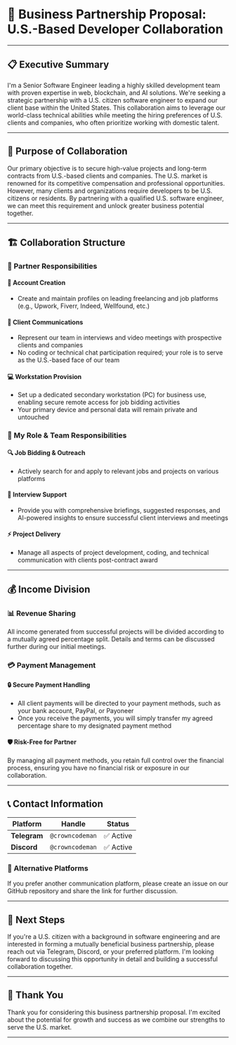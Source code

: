 # 🤝 Business Partnership Proposal: U.S.-Based Developer Collaboration

---

## 📋 Executive Summary

I'm a Senior Software Engineer leading a highly skilled development team with proven expertise in web, blockchain, and AI solutions. We're seeking a strategic partnership with a U.S. citizen software engineer to expand our client base within the United States. This collaboration aims to leverage our world-class technical abilities while meeting the hiring preferences of U.S. clients and companies, who often prioritize working with domestic talent.

---

## 🎯 Purpose of Collaboration

Our primary objective is to secure high-value projects and long-term contracts from U.S.-based clients and companies. The U.S. market is renowned for its competitive compensation and professional opportunities. However, many clients and organizations require developers to be U.S. citizens or residents. By partnering with a qualified U.S. software engineer, we can meet this requirement and unlock greater business potential together.

---

## 🏗️ Collaboration Structure

### 👤 Partner Responsibilities

#### 📝 Account Creation
- Create and maintain profiles on leading freelancing and job platforms (e.g., Upwork, Fiverr, Indeed, Wellfound, etc.)

#### 💬 Client Communications
- Represent our team in interviews and video meetings with prospective clients and companies
- No coding or technical chat participation required; your role is to serve as the U.S.-based face of our team

#### 💻 Workstation Provision
- Set up a dedicated secondary workstation (PC) for business use, enabling secure remote access for job bidding activities
- Your primary device and personal data will remain private and untouched

### 🚀 My Role & Team Responsibilities

#### 🔍 Job Bidding & Outreach
- Actively search for and apply to relevant jobs and projects on various platforms

#### 🎯 Interview Support
- Provide you with comprehensive briefings, suggested responses, and AI-powered insights to ensure successful client interviews and meetings

#### ⚡ Project Delivery
- Manage all aspects of project development, coding, and technical communication with clients post-contract award

---

## 💰 Income Division

### 📊 Revenue Sharing
All income generated from successful projects will be divided according to a mutually agreed percentage split. Details and terms can be discussed further during our initial meetings.

### 💳 Payment Management

#### 🔒 Secure Payment Handling
- All client payments will be directed to your payment methods, such as your bank account, PayPal, or Payoneer
- Once you receive the payments, you will simply transfer my agreed percentage share to my designated payment method

#### 🛡️ Risk-Free for Partner
By managing all payment methods, you retain full control over the financial process, ensuring you have no financial risk or exposure in our collaboration.

---

## 📞 Contact Information

| Platform | Handle | Status |
|----------|--------|--------|
| **Telegram** | `@crowncodeman` | ✅ Active |
| **Discord** | `@crowncodeman` | ✅ Active |

### 🔄 Alternative Platforms
If you prefer another communication platform, please create an issue on our GitHub repository and share the link for further discussion.

---

## 🚀 Next Steps

If you're a U.S. citizen with a background in software engineering and are interested in forming a mutually beneficial business partnership, please reach out via Telegram, Discord, or your preferred platform. I'm looking forward to discussing this opportunity in detail and building a successful collaboration together.

---

## 🙏 Thank You

Thank you for considering this business partnership proposal. I'm excited about the potential for growth and success as we combine our strengths to serve the U.S. market.

---
